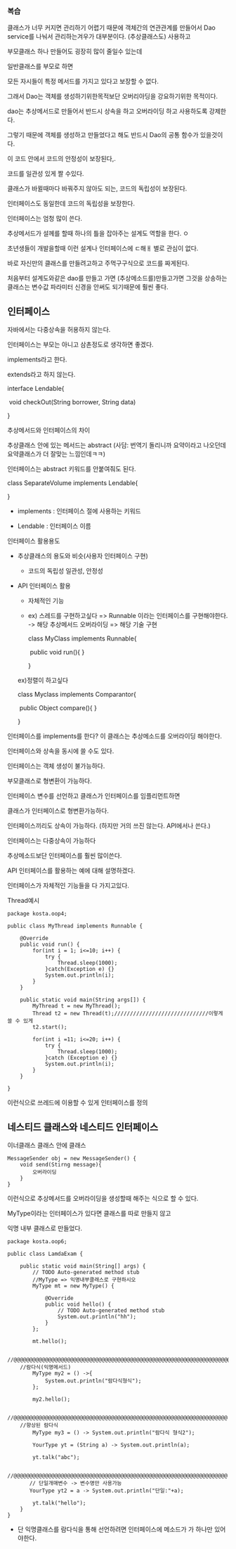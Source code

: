 ### 복습

클래스가 너무 커지면 관리하기 어렵기 때문에 객체간의 연관관계를 만들어서 Dao service를 나눠서 관리하는겨우가 대부분이다. (추상클래스도) 사용하고

부모클래스 하나 만들어도 굉장히 많이 줄일수 있는데 

일반클래스를 부모로 하면 

모든 자시들이 특정 메서드를 가지고 있다고 보장할 수 없다. 

그래서 Dao는 객체를 생성하기위한목적보단 오버리아딩을 강요하기위한 목적이다. 

dao는 추상메서드로 만들어서 반드시 상속을 하고 오버라이딩 하고 사용하도록 강제한다.



그렇기 때문에 객체를 생성하고 만들었다고 해도 반드시 Dao의 공통 함수가 있을것이다. 

이 코드 안에서 코드의 안정성이 보장된다,.

코드를 일관성 있게 짤 수있다. 

클래스가 바뀔때마다 바꿔주지 않아도 되는, 코드의 독립성이 보장된다. 

인터페이스도 동일한데 코드의 독립성을 보장한다.

인터페이스는 엄청 많이 쓴다. 



추상메서드가 설께를 할때 하나의 틀을 잡아주는 설계도 역할을 한다. ㅇ

초년생들이 개발을할때 이런 설계나 인터페이스에 ㄷ해ㅐ 별로 관심이 없다. 

바로 자신만의 클래스를 만들려고하고 주먹구구식으로 코드를 짜게된다.

처음부터 설계도와같은 dao를 만들고 가면 (추상메소드를)만들고가면 그것을 상송하는 클래스는 변수값 파라미터 신경을 안써도 되기때문에 훨씬 좋다. 



## 인터페이스

자바에서는 다중상속을 허용하지 않는다. 

인터페이스는 부모는 아니고 삼촌정도로 생각하면 좋겠다. 



implements라고 한다. 

extends라고 하지 않는다. 



interface Lendable{

​	void checkOut(String borrower, String data)

}



추상메서드와 인터페이스의 차이

추상클래스 안에 있는 메서드는 abstract (사담: 번역기 돌리니까 요약이라고 나오던데 요약클래스가 더 잘맞는 느낌인데ㅋㅋ) 



인터페이스는 abstract 키워드를 안붙여줘도 된다.



class SeparateVolume implements Lendable{



}

- implements : 인터페이스 절에 사용하는 키워드

- Lendable : 인터페이스 이름



인터페이스 활용용도

- 추상클래스의 용도와 비슷(사용자 인터페이스 구현)

  - 코드의 독립성 일관성, 안정성

- API 인터페이스 활용

  - 자체적인 기능

  - ex) 스레드를 구현하고싶다 => Runnable 이라는 인터페이스를 구현해야한다. -> 해당 추상메서드 오버라이딩 => 해당 기술 구현

    class MyClass implements Runnable{

    ​	public void run(){    }

    }

  ex)정렬이 하고싶다

  class Myclass implements Comparantor{

  ​	public Object compare(){    }

  }



인터페이스를 implements를 한다? 이 클래스는 추상메소드를 오버라이딩 해야한다.



인터페이스와 상속을 동시에 쓸 수도 있다.



인터페이스는 객체 생성이 불가능하다.



부모클래스로 형변환이 가능하다. 



인터페이스 변수를 선언하고 클래스가 인터페이스를 임플리먼트하면 

클래스가 인터페이스로 형변환가능하다. 



인터페이스끼리도 상속이 가능하다. (하지만 거의 쓰진 않는다. API에서나 쓴다.)



인터페이스는 다중상속이 가능하다



추상메소드보단 인터페이스를 훨씬 많이쓴다.





API 인터페이스를 활용하는 예에 대해 설명하겠다.

인터페이스가 자체적인 기능들을 다 가지고있다.



Thread예시

```
package kosta.oop4;

public class MyThread implements Runnable {

	@Override
	public void run() {
		for(int i = 1; i<=10; i++) {
			try {
				Thread.sleep(1000);
			}catch(Exception e) {}
			System.out.println(i);
		}
	}
	
	public static void main(String args[]) {
		MyThread t = new MyThread();
		Thread t2 = new Thread(t);//////////////////////////////이렇게 쓸 수 있게
		t2.start();
		
		for(int i =11; i<=20; i++) {
			try {
				Thread.sleep(1000);
			}catch (Exception e) {}
			System.out.println(i);
		}
	}

}
```

이런식으로 쓰레드에 이용할 수 있게 인터페이스를 정의



## 네스티드 클래스와 네스티드 인터페이스

이너클래스 클래스 안에 클래스



```
MessageSender obj = new MessageSender() {
	void send(Stirng message){
		오버라이딩
	}
}
```

 이런식으로 추상메서드를 오버라이딩을 생성할때 해주는 식으로 할 수 있다.





MyType이라는 인터페이스가 있다면 클래스를 따로 만들지 않고

익명 내부 클래스로 만들었다. 

```
package kosta.oop6;

public class LamdaExam {

	public static void main(String[] args) {
		// TODO Auto-generated method stub
		//MyType => 익명내부클래스로 구현하시오
		MyType mt = new MyType() {
			
			@Override
			public void hello() {
				// TODO Auto-generated method stub
				System.out.println("hh");
			}
		};
		
		mt.hello();
	
	//@@@@@@@@@@@@@@@@@@@@@@@@@@@@@@@@@@@@@@@@@@@@@@@@@@@@@@@@@@@@@@@@@@@@@
	//람다식(익명메서드)
		MyType my2 = () ->{
			System.out.println("람다식형식");
		};
		
		my2.hello();
		
	//@@@@@@@@@@@@@@@@@@@@@@@@@@@@@@@@@@@@@@@@@@@@@@@@@@@@@@@@@@@@@@@@@@@@
	//향상된 람다식
		MyType my3 = () -> System.out.println("람다식 형식2");
		
		YourType yt = (String a) -> System.out.println(a);
		
		yt.talk("abc");
		
	//@@@@@@@@@@@@@@@@@@@@@@@@@@@@@@@@@@@@@@@@@@@@@@@@@@@@@@@@@@@@@@@@@@@@
       // 단일개매변수 -> 변수명만 사용가능
       YourType yt2 = a -> System.out.println("단일:"+a);

		yt.talk("hello");
	}
}
```



- 단 익명클래스를 람다식을 통해 선언하려면 인터페이스에 메소드가 가 하나만 있어야한다.

